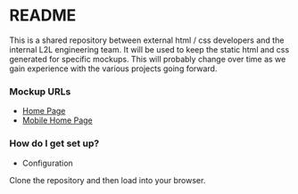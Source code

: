 # README #

This is a shared repository between external html / css developers and the internal L2L engineering team. It will be
used to keep the static html and css generated for specific mockups. This will probably change over time as we gain
experience with the various projects going forward.

### Mockup URLs ###

* [Home Page](https://xd.adobe.com/view/a2b8725b-4666-4d06-af6e-0cae5667939e-f7eb/)
* [Mobile Home Page](https://xd.adobe.com/view/578cb9ee-1c4f-4440-9a3e-f1b3522c03e6-02df/screen/2c8dcb2a-2836-472d-81cc-50644781066c)

### How do I get set up? ###

* Configuration

Clone the repository and then load <filename> into your browser.
